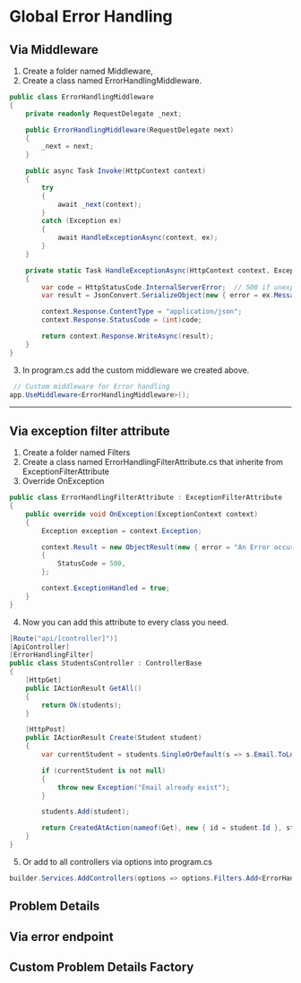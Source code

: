 # Global Error Handling

## Via Middleware
1. Create a folder named Middleware,
2. Create a class named ErrorHandlingMiddleware.
```C#
public class ErrorHandlingMiddleware
{
    private readonly RequestDelegate _next;

    public ErrorHandlingMiddleware(RequestDelegate next)
    {
        _next = next;
    }

    public async Task Invoke(HttpContext context)
    {
        try
        {
            await _next(context);
        }
        catch (Exception ex)
        {
            await HandleExceptionAsync(context, ex);
        }
    }

    private static Task HandleExceptionAsync(HttpContext context, Exception ex)
    {
        var code = HttpStatusCode.InternalServerError;  // 500 if unexpected
        var result = JsonConvert.SerializeObject(new { error = ex.Message });

        context.Response.ContentType = "application/json";
        context.Response.StatusCode = (int)code;

        return context.Response.WriteAsync(result);
    }
}
```
3. In program.cs add the custom middleware we created above.
```C#
 // Custom middleware for Error handling
app.UseMiddleware<ErrorHandlingMiddleware>();
```
---
## Via exception filter attribute
1. Create a folder named Filters
2. Create a class named ErrorHandlingFilterAttribute.cs that inherite from ExceptionFilterAttribute
3. Override OnException
```c#
public class ErrorHandlingFilterAttribute : ExceptionFilterAttribute
{
    public override void OnException(ExceptionContext context)
    {
        Exception exception = context.Exception;

        context.Result = new ObjectResult(new { error = "An Error occurred while processing your request" })
        {
            StatusCode = 500,
        };

        context.ExceptionHandled = true;
    }
}
```
4. Now you can add this attribute to every class you need.
```C#
[Route("api/[controller]")]
[ApiController]
[ErrorHandlingFilter]
public class StudentsController : ControllerBase
{
    [HttpGet]
    public IActionResult GetAll()
    {
        return Ok(students);
    }

    [HttpPost]
    public IActionResult Create(Student student)
    {
        var currentStudent = students.SingleOrDefault(s => s.Email.ToLower() == student.Email.ToLower());

        if (currentStudent is not null)
        {
            throw new Exception("Email already exist");
        }

        students.Add(student);

        return CreatedAtAction(nameof(Get), new { id = student.Id }, student);
    }
}
```
5. Or add to all controllers via options into program.cs
```C#
builder.Services.AddControllers(options => options.Filters.Add<ErrorHandlingFilterAttribute>());
```

## Problem Details

## Via error endpoint

## Custom Problem Details Factory
